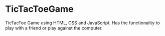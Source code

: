 # TicTacToeGame
TicTacToe Game using HTML, CSS and JavaScript.
Has the functionality to play with a friend or play against the computer. 
